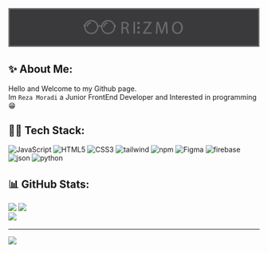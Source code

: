 ![logo](./logo.png)
<br/>

## ✨ About Me:
Hello and Welcome to my Github page. <br>Im `Reza Moradi` a Junior FrontEnd Developer and Interested in programming 😁


## 👨‍💻 Tech Stack:
![JavaScript](https://img.shields.io/badge/javascript-%23323330.svg?style=for-the-badge&logo=javascript&logoColor=%23F7DF1E) ![HTML5](https://img.shields.io/badge/html5-%23E34F26.svg?style=for-the-badge&logo=html5&logoColor=white) ![CSS3](https://img.shields.io/badge/css3-%231572B6.svg?style=for-the-badge&logo=css3&logoColor=white) ![tailwind](https://img.shields.io/badge/Tailwind_CSS-38B2AC?style=for-the-badge&logo=tailwind-css&logoColor=white) ![npm](	https://img.shields.io/badge/npm-CB3837?style=for-the-badge&logo=npm&logoColor=white) ![Figma](https://img.shields.io/badge/figma-%23F24E1E.svg?style=for-the-badge&logo=figma&logoColor=white) ![firebase](	https://img.shields.io/badge/firebase-ffca28?style=for-the-badge&logo=firebase&logoColor=black) ![json](https://img.shields.io/badge/json-5E5C5C?style=for-the-badge&logo=json&logoColor=white) ![python](https://img.shields.io/badge/Python-FFD43B?style=for-the-badge&logo=python&logoColor=blue)



## 📊 GitHub Stats:
![](https://github-readme-stats.vercel.app/api?username=Rezmo-Dev&theme=dark&hide_border=false&include_all_commits=false&count_private=false)
![](https://nirzak-streak-stats.vercel.app/?user=Rezmo-Dev&theme=dark&hide_border=false)<br/>
![](https://github-readme-stats.vercel.app/api/top-langs/?username=Rezmo-Dev&theme=dark&hide_border=false&include_all_commits=false&count_private=false&layout=compact)

---
[![](https://visitcount.itsvg.in/api?id=Rezmo-Dev&icon=0&color=13)](https://visitcount.itsvg.in)

<!-- Proudly created with GPRM ( https://gprm.itsvg.in ) -->
